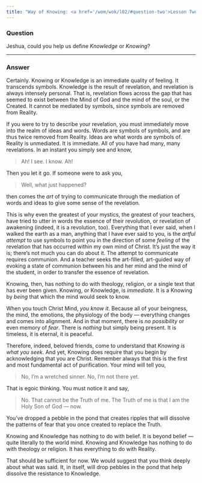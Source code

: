 ```yaml
---
title: "Way of Knowing: <a href='/wom/wok/l02/#question-two'>Lesson Two</a> - <small>Question One</small>"
---
```


### Question

Jeshua, could you help us define *Knowledge* or *Knowing*?

---

### Answer

Certainly. Knowing or Knowledge is an immediate quality of
feeling. It transcends symbols. Knowledge is the result of revelation,
and revelation is always intensely personal. That is, revelation flows
across the gap that has seemed to exist between the Mind of God and the
mind of the soul, or the Created. It cannot be mediated by symbols,
since symbols are removed from Reality.

If you were to try to describe your revelation, you must immediately
move into the realm of ideas and words. Words are symbols of symbols,
and are thus twice removed from Reality. Ideas are what words are
symbols of. Reality is unmediated. It is immediate. All of you have had
many, many revelations. In an instant you simply see and know,

> Ah! I see. I know. Ah!

Then you let it go. If someone were to ask you,

> Well, what just happened?

then comes the *art* of trying to communicate through the mediation of
words and ideas to give some sense of the revelation.

This is why even the greatest of your mystics, the greatest of your
teachers, have tried to utter in words the essence of their revolution,
or revelation of awakening (indeed, it is a revolution, too). Everything
that I ever said, when I walked the earth as a man, anything that I have
ever said to you, is the *artful attempt* to use symbols to point you in
the direction of some *feeling* of the revelation that has occurred within
my own mind of Christ. It’s just the way it is; there’s not much you can
do about it. The attempt to communicate requires communion. And a
teacher seeks the art-filled, art-guided way of evoking a state of
communion between his and her mind and the mind of the student, in order
to transfer the essence of revelation.

Knowing, then, has nothing to do with theology, religion, or a single
text that has ever been given. Knowing, or Knowledge, is *immediate*. It
is a Knowing by *being* that which the mind would seek to know.

When you touch Christ Mind, *you know it*. Because all of your beingness,
the mind, the emotions, the physiology of the body — everything changes
and comes into alignment. And in that moment, there is *no possibility* or
even memory of *fear*. There is *nothing* but simply being present. It is
timeless, it is eternal, it is peaceful.

Therefore, indeed, beloved friends, come to understand that *Knowing is
what you seek*. And yet, Knowing does require that you begin by
acknowledging that you are Christ. Remember always that this is the
first and most fundamental act of purification. Your mind will tell you,

> No, I’m a wretched sinner. No, I’m not there yet.

That is egoic thinking. You must notice it and say,

> No. That cannot be the Truth of me. The Truth of me is that I am the
> Holy Son of God — now.

You’ve dropped a pebble in the pond that creates ripples that will
dissolve the patterns of fear that you once created to replace the
Truth.

Knowing and Knowledge has nothing to do with belief. It is beyond belief
— quite literally to the world mind. Knowing and Knowledge has nothing
to do with theology or religion. It has everything to do with Reality.

That should be sufficient for now. We would suggest that you think
deeply about what was said. It, in itself, will drop pebbles in the pond
that help dissolve the resistance to Knowledge.

